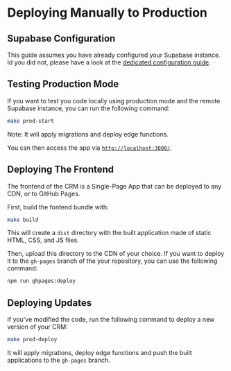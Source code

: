 # Deploying Manually to Production

## Supabase Configuration

This guide assumes you have already configured your Supabase instance. Id you did not, please have a look at the [dedicated configuration guide](./dev-01-supabase-configuration.md).

## Testing Production Mode

If you want to test you code locally using production mode and the remote Supabase instance, you can run the following command:

```sh
make prod-start
```

Note: It will apply migrations and deploy edge functions.

You can then access the app via [`http://localhost:3000/`](http://localhost:3000/).

## Deploying The Frontend

The frontend of the CRM is a Single-Page App that can be deployed to any CDN, or to GitHub Pages.

First, build the fontend bundle with:

```sh
make build
```

This will create a `dist` directory with the built application made of static HTML, CSS, and JS files.

Then, upload this directory to the CDN of your choice. If you want to deploy it to the `gh-pages` branch of the your repository, you can use the following command:

```sh
npm run ghpages:deploy
``` 

## Deploying Updates

If you've modified the code, run the following command to deploy a new version of your CRM:

```sh
make prod-deploy
```

It will apply migrations, deploy edge functions and push the built applications to the `gh-pages` branch.
